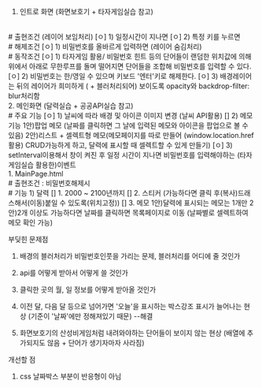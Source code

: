 1. 인트로 화면 (화면보호기 + 타자게임실습 참고)  
<br/> 
    # 출현조건 (레이어 보임처리)  
    [ㅇ] 1) 일정시간이 지나면  
    [ㅇ] 2) 특정 키를 누르면  
<br/> 
    # 해제조건
    [ㅇ] 1) 비밀번호를 올바르게 입력하면 (레이어 숨김처리)  
<br/> 
    # 동작조건  
    [ㅇ] 1) 타자게임 활용/ 비밀번호 힌트 등의 단어들이 랜덤한 위치값에 의해 위에서 아래로 무한루프를 돌며 떨어지면 단어들을 조합해 비밀번호를 입력할 수 있다.  
    [ㅇ] 2) 비밀번호는 한/영일 수 있으며 키보드 '엔터'키로 해제한다.  
    [ㅇ] 3) 배경레이어는 뒤의 레이어가 희미하게 ( + 블러처리되어) 보이도록 opacity와 backdrop-filter: blur처리함  
<br/> 
2. 메인화면 (달력실습 + 공공API실습 참고)  
    <br/> 
    # 주요 기능  
    [ㅇ] 1) 날씨에 따라 배경 및 아이콘 이미지 변경 (날씨 API활용)  
    [] 2) 메모기능  
        1안)팝업 메모 (날짜를 클릭하면 그 날에 입력된 메모와 아이콘을 팝업으로 볼 수 있음)  
        2안)리스트 + 셀렉트형 메모(메모페이지를 따로 만들어 (window.location.href 활용) CRUD가능하게 하고, 달력에 표시할 때 셀렉트할 수 있게 만들기)  
    [ㅇ] 3) setInterval이용해서 창이 켜진 후 일정 시간이 지나면 비밀번호를 입력해야하는 (타자게임실습 활용한)이벤트   
<br/> 
    1. MainPage.html  
<br/> 
        # 출현조건 : 비밀번호해제시  
        <br/> 
        # 기능  
        1) 달력  
            [] 1. 2000 ~ 2100년까지  
            [] 2. 스티커 (가능하다면 클릭 후(복사)드래스해서(이동)붙일 수 있도록(위치고정))    
            [] 3. 메모
                1안)달력에 표시되는 메모는 1개만  
                2안)2개 이상도 가능하다면 날짜를 클릭하면 목록페이지로 이동 (날짜별로 셀렉트하여 메모 확인 가능)


부딪힌 문제점

1. 배경의 블러처리가 비밀번호인풋을 가리는 문제, 블러처리를 어디에 줄 것인가
2. api를 어떻게 받아서 어떻게 쓸 것인가
3. 클릭한 곳의 월, 일 정보를 어떻게 받아올 것인가


4. 이전 달, 다음 달 등으로 넘어가면 '오늘'을 표시하는 박스강조 표시가 늘어나는 현상 (기준이 '날짜'에만 정해져있기 때문) --해결
5. 화면보호기의 산성비게임처럼 내려와야하는 단어들이 보이지 않는 현상 (배열에 추가되지도 않음 + 단어가 생기자마자 사라짐)


개선할 점
1. css 날짜박스 부분이 반응형이 아님